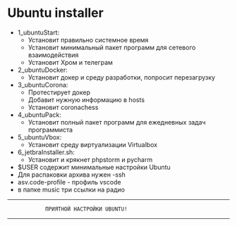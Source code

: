 # Ubuntu installer
 - 1_ubuntuStart:
 	- Установит правильно системное время
 	- Установит минимальный пакет программ для сетевого взаимодействия
 	- Установит Хром и телеграм
 - 2_ubuntuDocker:
 	- Установит докер и среду разработки, попросит перезагрузку
 - 3_ubuntuCorona:
 	- Протестирует докер
 	- Добавит нужную информацию в hosts
 	- Установит coronachess
 - 4_ubuntuPack:
 	- Установит полный пакет программ для ежедневных задач программиста
 - 5_ubuntuVbox:
 	- Установит среду виртуализации Virtualbox
 - 6_jetbraInstaller.sh:
    - Установит и крякнет phpstorm и pycharm
 - $USER содержит минимальные настройки Ubuntu
 - Для распаковки архива нужен -ssh
 - asv.code-profile - профиль vscode
 - в папке music три ссылки на радио
****************************************************************************
				ПРИЯТНОЙ НАСТРОЙКИ UBUNTU!
****************************************************************************

